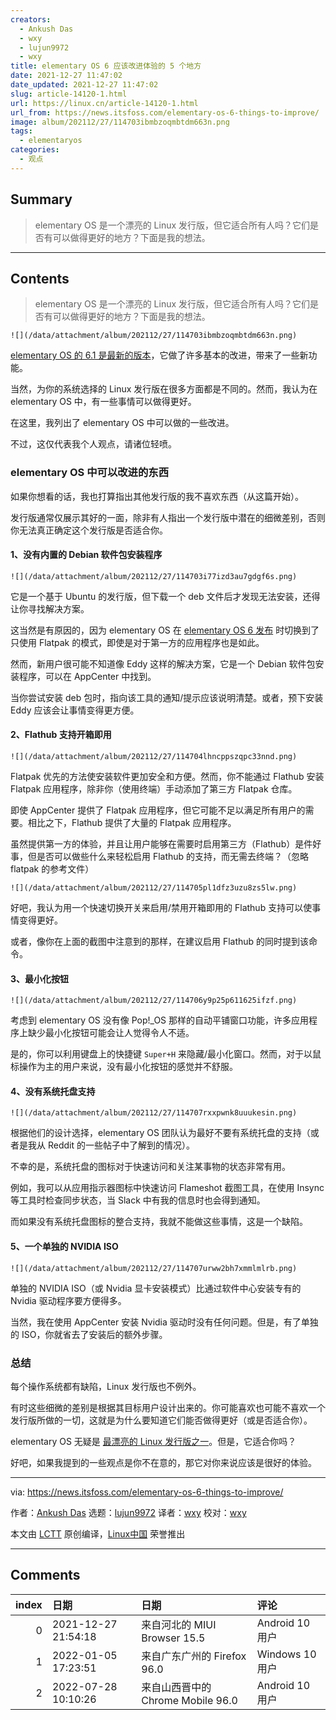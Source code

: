 ```yaml
---
creators:
  - Ankush Das
  - wxy
  - lujun9972
  - wxy
title: elementary OS 6 应该改进体验的 5 个地方
date: 2021-12-27 11:47:02
date_updated: 2021-12-27 11:47:02
slug: article-14120-1.html
url: https://linux.cn/article-14120-1.html
url_from: https://news.itsfoss.com/elementary-os-6-things-to-improve/
image: album/202112/27/114703ibmbzoqmbtdm663n.png
tags:
  - elementaryos
categories:
  - 观点
---
```


## Summary

> elementary OS 是一个漂亮的 Linux 发行版，但它适合所有人吗？它们是否有可以做得更好的地方？下面是我的想法。

***

<!-- more -->

## Contents

> 
> elementary OS 是一个漂亮的 Linux 发行版，但它适合所有人吗？它们是否有可以做得更好的地方？下面是我的想法。
> 
> 
> 

`![](/data/attachment/album/202112/27/114703ibmbzoqmbtdm663n.png)`

[elementary OS 的 6.1 是最新的版本](https://news.itsfoss.com/elementary-os-6-1-release/)，它做了许多基本的改进，带来了一些新功能。

当然，为你的系统选择的 Linux 发行版在很多方面都是不同的。然而，我认为在 elementary OS 中，有一些事情可以做得更好。

在这里，我列出了 elementary OS 中可以做的一些改进。

不过，这仅代表我个人观点，请诸位轻喷。

### elementary OS 中可以改进的东西

如果你想看的话，我也打算指出其他发行版的我不喜欢东西（从这篇开始）。

发行版通常仅展示其好的一面，除非有人指出一个发行版中潜在的细微差别，否则你无法真正确定这个发行版是否适合你。

#### 1、没有内置的 Debian 软件包安装程序

`![](/data/attachment/album/202112/27/114703i77izd3au7gdgf6s.png)`

它是一个基于 Ubuntu 的发行版，但下载一个 deb 文件后才发现无法安装，还得让你寻找解决方案。

这当然是有原因的，因为 elementary OS 在 [elementary OS 6 发布](https://news.itsfoss.com/elementary-os-6-release/) 时切换到了只使用 Flatpak 的模式，即使是对于第一方的应用程序也是如此。

然而，新用户很可能不知道像 Eddy 这样的解决方案，它是一个 Debian 软件包安装程序，可以在 AppCenter 中找到。

当你尝试安装 deb 包时，指向该工具的通知/提示应该说明清楚。或者，预下安装 Eddy 应该会让事情变得更方便。

#### 2、Flathub 支持开箱即用

`![](/data/attachment/album/202112/27/114704lhncppszqpc33nnd.png)`

Flatpak 优先的方法使安装软件更加安全和方便。然而，你不能通过 Flathub 安装 Flatpak 应用程序，除非你（使用终端）手动添加了第三方 Flatpak 仓库。

即使 AppCenter 提供了 Flatpak 应用程序，但它可能不足以满足所有用户的需要。相比之下，Flathub 提供了大量的 Flatpak 应用程序。

虽然提供第一方的体验，并且让用户能够在需要时启用第三方（Flathub）是件好事，但是否可以做些什么来轻松启用 Flathub 的支持，而无需去终端？（忽略 flatpak 的参考文件）

`![](/data/attachment/album/202112/27/114705pl1dfz3uzu8zs5lw.png)`

好吧，我认为用一个快速切换开关来启用/禁用开箱即用的 Flathub 支持可以使事情变得更好。

或者，像你在上面的截图中注意到的那样，在建议启用 Flathub 的同时提到该命令。

#### 3、最小化按钮

`![](/data/attachment/album/202112/27/114706y9p25p611625ifzf.png)`

考虑到 elementary OS 没有像 Pop!\_OS 那样的自动平铺窗口功能，许多应用程序上缺少最小化按钮可能会让人觉得令人不适。

是的，你可以利用键盘上的快捷键 `Super+H` 来隐藏/最小化窗口。然而，对于以鼠标操作为主的用户来说，没有最小化按钮的感觉并不舒服。

#### 4、没有系统托盘支持

`![](/data/attachment/album/202112/27/114707rxxpwnk8uuukesin.png)`

根据他们的设计选择，elementary OS 团队认为最好不要有系统托盘的支持（或者是我从 Reddit 的一些帖子中了解到的情况）。

不幸的是，系统托盘的图标对于快速访问和关注某事物的状态非常有用。

例如，我可以从应用指示器图标中快速访问 Flameshot 截图工具，在使用 Insync 等工具时检查同步状态，当 Slack 中有我的信息时也会得到通知。

而如果没有系统托盘图标的整合支持，我就不能做这些事情，这是一个缺陷。

#### 5、一个单独的 NVIDIA ISO

`![](/data/attachment/album/202112/27/114707urww2bh7xmmlmlrb.png)`

单独的 NVIDIA ISO（或 Nvidia 显卡安装模式）比通过软件中心安装专有的 Nvidia 驱动程序要方便得多。

当然，我在使用 AppCenter 安装 Nvidia 驱动时没有任何问题。但是，有了单独的 ISO，你就省去了安装后的额外步骤。

### 总结

每个操作系统都有缺陷，Linux 发行版也不例外。

有时这些细微的差别是根据其目标用户设计出来的。你可能喜欢也可能不喜欢一个发行版所做的一切，这就是为什么要知道它们能否做得更好（或是否适合你）。

elementary OS 无疑是 [最漂亮的 Linux 发行版之一](https://itsfoss.com/beautiful-linux-distributions/)。但是，它适合你吗？

好吧，如果我提到的一些观点是你不在意的，那它对你来说应该是很好的体验。

---

via: <https://news.itsfoss.com/elementary-os-6-things-to-improve/>

作者：[Ankush Das](https://news.itsfoss.com/author/ankush/) 选题：[lujun9972](https://github.com/lujun9972) 译者：[wxy](https://github.com/wxy) 校对：[wxy](https://github.com/wxy)

本文由 [LCTT](https://github.com/LCTT/TranslateProject) 原创编译，[Linux中国](https://linux.cn/) 荣誉推出

***

## Comments

|   index | 日期                | 日期                                              | 评论                                                                                                                       |
|--------:|:--------------------|:--------------------------------------------------|:---------------------------------------------------------------------------------------------------------------------------|
|       0 | 2021-12-27 21:54:18 | 来自河北的 MIUI Browser 15.5|Android 10 用户      | 安装过一回，gnome3的桌面有点卡，应用商店不够人性化，命令行apt update后主题全部变成默认的灰色调，就差直接变成ubuntu了。     |
|       1 | 2022-01-05 17:23:51 | 来自广东广州的 Firefox 96.0|Windows 10 用户       | 刚出来的时候就安装升级了. 结果. 会出现锁屏变注销, 锁屏前的程序状态全部清掉了. 然后就果断退坑了...                          |
|       2 | 2022-07-28 10:10:26 | 来自山西晋中的 Chrome Mobile 96.0|Android 10 用户 | 我准备 从 突然 无法启动（ flatpak install flathub&nbsp;&nbsp;...bookworm&nbsp;&nbsp;之后）的 mint 20 跳进elementary 的坑。 |
